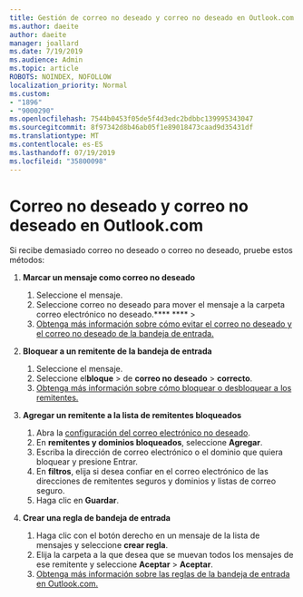 ```yaml
---
title: Gestión de correo no deseado y correo no deseado en Outlook.com
ms.author: daeite
author: daeite
manager: joallard
ms.date: 7/19/2019
ms.audience: Admin
ms.topic: article
ROBOTS: NOINDEX, NOFOLLOW
localization_priority: Normal
ms.custom:
- "1896"
- "9000290"
ms.openlocfilehash: 7544b0453f05de5f4d3edc2bdbbc139995343047
ms.sourcegitcommit: 8f97342d8b46ab05f1e89018473caad9d35431df
ms.translationtype: MT
ms.contentlocale: es-ES
ms.lasthandoff: 07/19/2019
ms.locfileid: "35800098"
---
```

# <a name="spam-and-junk-email-in-outlookcom"></a>Correo no deseado y correo no deseado en Outlook.com

Si recibe demasiado correo no deseado o correo no deseado, pruebe estos métodos:

1. **Marcar un mensaje como correo no deseado**
    1. Seleccione el mensaje.
    1. Seleccione correo no deseado para mover el mensaje a la carpeta correo electrónico no deseado.**** **** > 
    1. [Obtenga más información sobre cómo evitar el correo no deseado y el correo no deseado de la bandeja de entrada.](https://support.office.com/article/a3ece97b-82f8-4a5e-9ac3-e92fa6427ae4?wt.mc_id=Office_Outlook_com_Alchemy)

1. **Bloquear a un remitente de la bandeja de entrada**
    1. Seleccione el mensaje.
    1. Seleccione el**bloque** > de **correo no deseado** > **correcto**.
    1. [Obtenga más información sobre cómo bloquear o desbloquear a los remitentes.](https://support.office.com/article/afba1c94-77bb-4f50-8b85-057cf52f4d5e?wt.mc_id=Office_Outlook_com_Alchemy)

1. **Agregar un remitente a la lista de remitentes bloqueados**
    1. Abra la [configuración del correo electrónico no deseado](https://outlook.live.com/mail/options/mail/junkEmail/blockedSendersAndDomainsV2).
    1. En **remitentes y dominios bloqueados**, seleccione **Agregar**.
    1. Escriba la dirección de correo electrónico o el dominio que quiera bloquear y presione Entrar.
    1. En **filtros**, elija si desea confiar en el correo electrónico de las direcciones de remitentes seguros y dominios y listas de correo seguro.
    1. Haga clic en **Guardar**.

1. **Crear una regla de bandeja de entrada**
    1. Haga clic con el botón derecho en un mensaje de la lista de mensajes y seleccione **crear regla**.
    1. Elija la carpeta a la que desea que se muevan todos los mensajes de ese remitente y seleccione **Aceptar** > **Aceptar**.
    1. [Obtenga más información sobre las reglas de la bandeja de entrada en Outlook.com.](https://support.office.com/article/4b094371-a5d7-49bd-8b1b-4e4896a7cc5d?wt.mc_id=Office_Outlook_com_Alchemy)